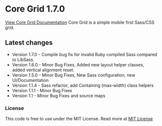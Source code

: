 <h1>Core Grid 1.7.0</h1>
<p>
  <a href="http://splintercode.github.io/core-grid/">View Core Grid Documentation</a>
  Core Grid is a simple mobile first Sass/CSS grid.
</p>
<h2>Latest changes</h2>
<ul>
    <li>Version 1.7.0 - Compile bug fix for invalid Ruby compiled Sass compared to LibSass.</li>
    <li>Version 1.6.0 - Minor Bug Fixes, Added new layout helper classes, added vertical alignment reset.</li>
    <li>Version 1.5.0 - Minor Bug Fixes, New Sass configuration, new UI/Documentation</li>
    <li>Version 1.1.4 - Sass refactor, add Containing (max-width) class helpers</li>
	<li>Version 1.1.1 - Minor Bug Fixes</li>
    <li>Version 1.1   - Minor Bug Fixes and source maps</li>
</ul>
<h3>License</h3>
<p>
This code is free to use under the MIT License.
Read more at <a href="http://opensource.org/licenses/MIT" target="_blank">MIT License</a>
</p>
